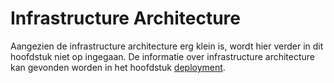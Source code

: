 # Infrastructure Architecture
Aangezien de infrastructure architecture erg klein is, wordt hier verder in dit hoofdstuk niet op ingegaan. De informatie over infrastructure architecture kan gevonden worden in het hoofdstuk [deployment](11_deployment.md).

